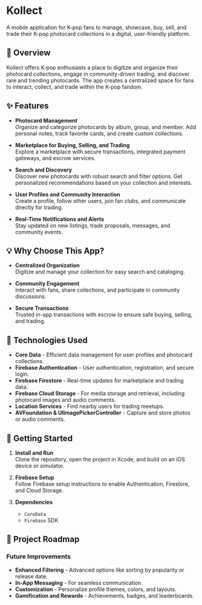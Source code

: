 # Kollect

A mobile application for K-pop fans to manage, showcase, buy, sell, and trade their K-pop photocard collections in a digital, user-friendly platform.

## 📖 Overview

Kollect offers K-pop enthusiasts a place to digitize and organize their photocard collections, engage in community-driven trading, and discover rare and trending photocards. The app creates a centralized space for fans to interact, collect, and trade within the K-pop fandom.

## ✨ Features

- **Photocard Management**  
  Organize and categorize photocards by album, group, and member. Add personal notes, track favorite cards, and create custom collections.

- **Marketplace for Buying, Selling, and Trading**  
  Explore a marketplace with secure transactions, integrated payment gateways, and escrow services.

- **Search and Discovery**  
  Discover new photocards with robust search and filter options. Get personalized recommendations based on your collection and interests.

- **User Profiles and Community Interaction**  
  Create a profile, follow other users, join fan clubs, and communicate directly for trading.

- **Real-Time Notifications and Alerts**  
  Stay updated on new listings, trade proposals, messages, and community events.

## 💡 Why Choose This App?

- **Centralized Organization**  
  Digitize and manage your collection for easy search and cataloging.

- **Community Engagement**  
  Interact with fans, share collections, and participate in community discussions.

- **Secure Transactions**  
  Trusted in-app transactions with escrow to ensure safe buying, selling, and trading.

## 📱 Technologies Used

- **Core Data** - Efficient data management for user profiles and photocard collections.
- **Firebase Authentication** - User authentication, registration, and secure login.
- **Firebase Firestore** - Real-time updates for marketplace and trading data.
- **Firebase Cloud Storage** - For media storage and retrieval, including photocard images and audio comments.
- **Location Services** - Find nearby users for trading meetups.
- **AVFoundation & UIImagePickerController** - Capture and store photos or audio comments.

## 🚀 Getting Started

1. **Install and Run**  
   Clone the repository, open the project in Xcode, and build on an iOS device or simulator.
   
2. **Firebase Setup**  
   Follow Firebase setup instructions to enable Authentication, Firestore, and Cloud Storage.

3. **Dependencies**  
   - `CoreData`
   - `Firebase` SDK

## 📅 Project Roadmap

### Future Improvements

- **Enhanced Filtering** - Advanced options like sorting by popularity or release date.
- **In-App Messaging** - For seamless communication.
- **Customization** - Personalize profile themes, colors, and layouts.
- **Gamification and Rewards** - Achievements, badges, and leaderboards.
